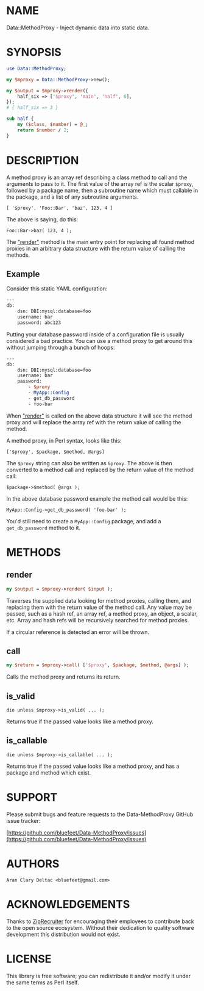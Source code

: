 # NAME

Data::MethodProxy - Inject dynamic data into static data.

# SYNOPSIS

```perl
use Data::MethodProxy;

my $mproxy = Data::MethodProxy->new();

my $output = $mproxy->render({
    half_six => ['$proxy', 'main', 'half', 6],
});
# { half_six => 3 }

sub half {
    my ($class, $number) = @_;
    return $number / 2;
}
```

# DESCRIPTION

A method proxy is an array ref describing a class method to call and the
arguments to pass to it.  The first value of the array ref is the scalar
`$proxy`, followed by a package name, then a subroutine name which must
callable in the package, and a list of any subroutine arguments.

```
[ '$proxy', 'Foo::Bar', 'baz', 123, 4 ]
```

The above is saying, do this:

```
Foo::Bar->baz( 123, 4 );
```

The ["render"](#render) method is the main entry point for replacing all found
method proxies in an arbitrary data structure with the return value of
calling the methods.

## Example

Consider this static YAML configuration:

```perl
---
db:
    dsn: DBI:mysql:database=foo
    username: bar
    password: abc123
```

Putting your database password inside of a configuration file is usually
considered a bad practice.  You can use a method proxy to get around this
without jumping through a bunch of hoops:

```perl
---
db:
    dsn: DBI:mysql:database=foo
    username: bar
    password:
        - $proxy
        - MyApp::Config
        - get_db_password
        - foo-bar
```

When ["render"](#render) is called on the above data structure it will
see the method proxy and will replace the array ref with the
return value of calling the method.

A method proxy, in Perl syntax, looks like this:

```
['$proxy', $package, $method, @args]
```

The `$proxy` string can also be written as `&proxy`.  The above is then
converted to a method call and replaced by the return value of the method call:

```
$package->$method( @args );
```

In the above database password example the method call would be this:

```
MyApp::Config->get_db_password( 'foo-bar' );
```

You'd still need to create a `MyApp::Config` package, and add a
`get_db_password` method to it.

# METHODS

## render

```perl
my $output = $mproxy->render( $input );
```

Traverses the supplied data looking for method proxies, calling them, and
replacing them with the return value of the method call.  Any value may be
passed, such as a hash ref, an array ref, a method proxy, an object, a scalar,
etc.  Array and hash refs will be recursively searched for method proxies.

If a circular reference is detected an error will be thrown.

## call

```perl
my $return = $mproxy->call( ['$proxy', $package, $method, @args] );
```

Calls the method proxy and returns its return.

## is\_valid

```
die unless $mproxy->is_valid( ... );
```

Returns true if the passed value looks like a method proxy.

## is\_callable

```
die unless $mproxy->is_callable( ... );
```

Returns true if the passed value looks like a method proxy,
and has a package and method which exist.

# SUPPORT

Please submit bugs and feature requests to the
Data-MethodProxy GitHub issue tracker:

[https://github.com/bluefeet/Data-MethodProxy/issues](https://github.com/bluefeet/Data-MethodProxy/issues)

# AUTHORS

```
Aran Clary Deltac <bluefeet@gmail.com>
```

# ACKNOWLEDGEMENTS

Thanks to [ZipRecruiter](https://www.ziprecruiter.com/)
for encouraging their employees to contribute back to the open
source ecosystem.  Without their dedication to quality software
development this distribution would not exist.

# LICENSE

This library is free software; you can redistribute it and/or modify
it under the same terms as Perl itself.

